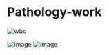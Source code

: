 # Pathology-work

![wbc](https://user-images.githubusercontent.com/33135767/97067734-0d993700-15de-11eb-89ae-b26d12454249.gif)

![image](https://user-images.githubusercontent.com/33135767/97096799-e189be80-168e-11eb-91e2-148279dfb6af.png) ![image](https://user-images.githubusercontent.com/33135767/97096813-04b46e00-168f-11eb-960c-18542cc1ea0b.png)
